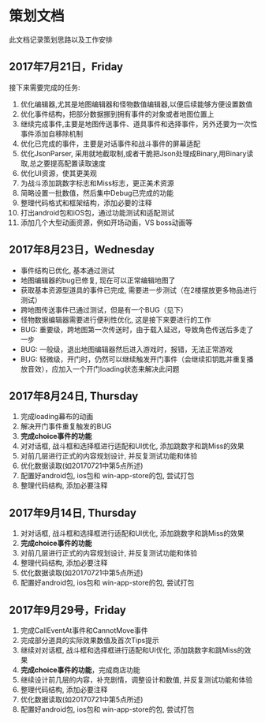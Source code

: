 # 策划文档

此文档记录策划思路以及工作安排

## 2017年7月21日，Friday

接下来需要完成的任务:

1. 优化编辑器,尤其是地图编辑器和怪物数值编辑器,以便后续能够方便设置数值
1. 优化事件结构，把部分数据挪到拥有事件的对象或者地图位置上
1. 继续完成事件,主要是地图传送事件、道具事件和选择事件，另外还要为一次性事件添加自移除机制
1. 优化已完成的事件，主要是对话事件和战斗事件的屏幕适配
1. 优化JsonParser, 采用就地截取制,或者干脆把Json处理成Binary,用Binary读取,总之要提高配置读取速度
1. 优化UI资源，使其更美观
1. 为战斗添加跳数字标志和Miss标志，更正美术资源
1. 简略设置一批数值，然后集中Debug已完成的功能
1. 整理代码格式和框架结构，添加必要的注释
1. 打出android包和iOS包，通过功能测试和适配测试
1. 添加几个大型动画资源，例如开场动画，VS boss动画等

## 2017年8月23日，Wednesday

+ 事件结构已优化, 基本通过测试
+ 地图编辑器的bug已修复, 现在可以正常编辑地图了
+ 获取基本资源型道具的事件已完成, 需要进一步测试（在2楼摆放更多物品进行测试）
+ 跨地图传送事件已通过测试，但是有一个BUG（见下）
+ 怪物数据编辑器需要进行便利性优化, 这是接下来要进行的工作
+ BUG: 重要级，跨地图第一次传送时，由于载入延迟，导致角色传送后多走了一步
+ BUG: 一般级，退出地图编辑器然后进入游戏时，报错，无法正常游戏
+ BUG: 轻微级，开门时，仍然可以继续触发开门事件（会继续扣钥匙并重复播放音效），应加入一个开门loading状态来解决此问题

## 2017年8月24日, Thursday

1. 完成loading幕布的动画
1. 解决开门事件重复触发的BUG
1. **完成choice事件的功能**
1. 对对话框, 战斗框和选择框进行适配和UI优化, 添加跳数字和跳Miss的效果
1. 对前几层进行正式的内容规划设计, 并反复测试功能和体验
1. 优化数据读取(如20170721中第5点所述)
1. 配置好android包, ios包和 win-app-store的包, 尝试打包
1. 整理代码结构, 添加必要注释

## 2017年9月14日, Thursday

1. 对对话框, 战斗框和选择框进行适配和UI优化, 添加跳数字和跳Miss的效果
1. **完成choice事件的功能**
1. 对前几层进行正式的内容规划设计, 并反复测试功能和体验
1. 整理代码结构, 添加必要注释
1. 优化数据读取(如20170721中第5点所述)
1. 配置好android包, ios包和 win-app-store的包, 尝试打包

## 2017年9月29号，Friday

1. 完成CallEventAt事件和CannotMove事件
1. 完成部分道具的实际效果数值及首次Tips提示
1. 继续对对话框, 战斗框和选择框进行适配和UI优化, 添加跳数字和跳Miss的效果
1. **完成choice事件的功能**，完成商店功能
1. 继续设计前几层的内容，补充剧情，调整设计和数值, 并反复测试功能和体验
1. 整理代码结构, 添加必要注释
1. 优化数据读取(如20170721中第5点所述)
1. 配置好android包, ios包和 win-app-store的包, 尝试打包



